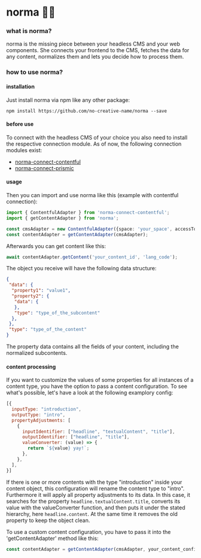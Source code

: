 # norma 👵🏼

### what is norma?
 
norma is the missing piece between your headless CMS and your web components. She connects your frontend to the CMS, fetches the data for any content, normalizes them and lets you decide how to process them.


### how to use norma?

#### installation

Just install norma via npm like any other package:

```shell
npm install https://github.com/no-creative-name/norma --save
```

#### before use

To connect with the headless CMS of your choice you also need to install the respective connection module. As of now, the following connection modules exist:

- [norma-connect-contentful](https://github.com/no-creative-name/norma-connect-contentful)
- [norma-connect-prismic](https://github.com/no-creative-name/norma-connect-prismic)

#### usage

Then you can import and use norma like this (example with contentful connection):

```typescript
import { ContentfulAdapter } from 'norma-connect-contentful';
import { getContentAdapter } from 'norma';

const cmsAdapter = new ContentfulAdapter({space: 'your_space', accessToken: 'your_access_token'});
const contentAdapter = getContentAdapter(cmsAdapter);
```

Afterwards you can get content like this:

```typescript
await contentAdapter.getContent('your_content_id', 'lang_code');
```

The object you receive will have the following data structure:

```json
{
 "data": {
  "property1": "value1",
  "property2": {
   "data": {
   },
   "type": "type_of_the_subcontent"
  },
 },
 "type": "type_of_the_content"
}
```

The property data contains all the fields of your content, including the normalized subcontents.

#### content processing

If you want to customize the values of some properties for all instances of a content type, you have the option to pass a content configuration. To see what's possible, let's have a look at the following examplory config:

```js
[{
  inputType: "introduction",
  outputType: "intro",
  propertyAdjustments: [
    {
      inputIdentifier: ["headline", "textualContent", "title"],
      outputIdentifier: ["headline", "title"],
      valueConverter: (value) => {
      	return `${value} yay!`;
      },
    },
  ],
}]
```

If there is one or more contents with the type "introduction" inside your content object, this configuration will rename the content type to "intro". Furthermore it will apply all property adjustments to its data. In this case, it searches for the property `headline.textualContent.title`, converts its value with the valueConverter function, and then puts it under the stated hierarchy, here `headline.content`. At the same time it removes the old property to keep the object clean.

To use a custom content configuration, you have to pass it into the 'getContentAdapter' method like this:
```typescript
const contentAdapter = getContentAdapter(cmsAdapter, your_content_config);
```
